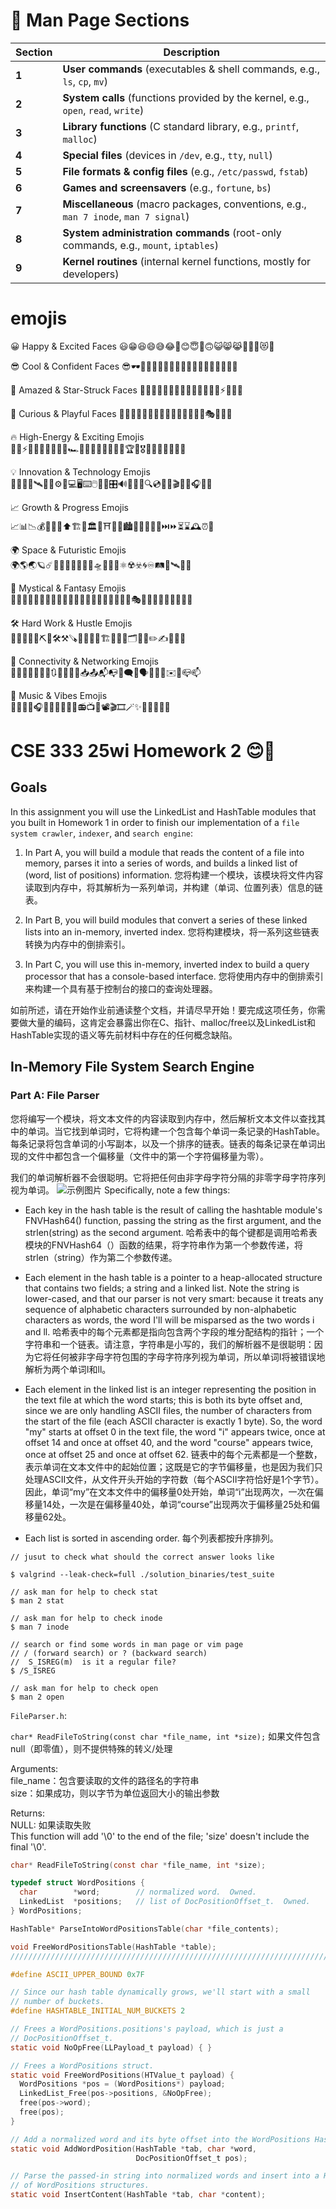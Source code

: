# 📌 Man Page Sections

| Section | Description |
|---------|-------------|
| **1** | **User commands** (executables & shell commands, e.g., `ls`, `cp`, `mv`) |
| **2** | **System calls** (functions provided by the kernel, e.g., `open`, `read`, `write`) |
| **3** | **Library functions** (C standard library, e.g., `printf`, `malloc`) |
| **4** | **Special files** (devices in `/dev`, e.g., `tty`, `null`) |
| **5** | **File formats & config files** (e.g., `/etc/passwd`, `fstab`) |
| **6** | **Games and screensavers** (e.g., `fortune`, `bs`) |
| **7** | **Miscellaneous** (macro packages, conventions, e.g., `man 7 inode`, `man 7 signal`) |
| **8** | **System administration commands** (root-only commands, e.g., `mount`, `iptables`) |
| **9** | **Kernel routines** (internal kernel functions, mostly for developers) |
# emojis
😀 Happy & Excited Faces
😃😁😆😄😅😂🤣😊😇🙂🙃😺😸😹🤗🥳🥰😻💖

😎 Cool & Confident Faces
😎🕶️🤠😏😌🤤😼👑💪🔥🎸🤘😈😇🦸‍♂️🦸‍♀️✨

🤩 Amazed & Star-Struck Faces
🤩😲😯😮😵🤯🤗🤤😍😻💓💞💫💥⚡🎆🎇🌟

🧐 Curious & Playful Faces
🧐🤓🤔🤭🙄😜😝😛🤪😶‍🌫️👀🕵️‍♂️🔎🎭💭💡🔮

🔥 High-Energy & Exciting Emojis  
🚀💥⚡✨🎉🎊💫🌟🚁🚂🏎️💨🔋🚀🚴💨🏃💨🎯🏆🥇🎖️🏅🥳😃😁😆😎🤩

💡 Innovation & Technology Emojis  
🧠💡🔬📡🛰️🤖🔧⚙️💾💻🖥️⌨️🖱️📱📡🎛️🔊📶🔋🔌🔍💿📀🎥🎬📸🎤🎧🎵🎶

📈 Growth & Progress Emojis  
📈📊📉💰💎🔝🔼⬆️🏗️🏢🏛️🏰⛩️🗼🗽🏙️🌆🌇🌄🌅⏫⏭️⏩⏳⌛🕰️⏰🔄

🌍 Space & Futuristic Emojis  
🌍🌎🌏🪐☄️🌠🌌🔭👨‍🚀👩‍🚀🛸👾🦾🦿⚛️☢️☣️🌀♾️🛤️🚦🛰️🛑🚧

🔮 Mystical & Fantasy Emojis  
🧙‍♂️🧙‍♀️🧝‍♂️🧝‍♀️🧛‍♂️🧛‍♀️🧜‍♂️🧜‍♀️🦄🐉🐲🦅🔥🎭🎪💭🤯💥🌀🌈🌊💎🔮

🛠️ Hard Work & Hustle Emojis  
💪🏋️‍♂️🏋️‍♀️⛏️🔨🛠️⚒️🪚🔩🔗🛒🚧🏗️🔎💼📖🗂️📂📝✏️✍️📜📃📄

🔗 Connectivity & Networking Emojis  
📡📡🔗🔄🔀🔁🔂🔃📞📲📶📠📥📤📬📭💬🗨️💭🗣️📢📣💌✉️📧📪📫

🎵 Music & Vibes Emojis  
🎵🎶🎼🎤🎧🎷🎺🎸🥁🎹🎻📻📺🎥📽️🎬🎞️🪄✨🎇🎆🎑🕺💃
# CSE 333 25wi Homework 2 😊🚀
## Goals

In this assignment you will use the LinkedList and HashTable modules that you built in Homework 1 in order to finish our implementation of a `file system crawler`, `indexer`, and `search engine`:

1. In Part A, you will build a module that reads the content of a file into memory, parses it into a series of words, and builds a linked list of (word, list of positions) information. 您将构建一个模块，该模块将文件内容读取到内存中，将其解析为一系列单词，并构建（单词、位置列表）信息的链表。

2. In Part B, you will build modules that convert a series of these linked lists into an in-memory, inverted index. 您将构建模块，将一系列这些链表转换为内存中的倒排索引。

3. In Part C, you will use this in-memory, inverted index to build a query processor that has a console-based interface. 您将使用内存中的倒排索引来构建一个具有基于控制台的接口的查询处理器。

如前所述，请在开始作业前通读整个文档，并请尽早开始！要完成这项任务，你需要做大量的编码，这肯定会暴露出你在C、指针、malloc/free以及LinkedList和HashTable实现的语义等先前材料中存在的任何概念缺陷。

## In-Memory File System Search Engine
### Part A: File Parser
您将编写一个模块，将文本文件的内容读取到内存中，然后解析文本文件以查找其中的单词。当它找到单词时，它将构建一个包含每个单词一条记录的HashTable。每条记录将包含单词的小写副本，以及一个排序的链表。链表的每条记录在单词出现的文件中都包含一个偏移量（文件中的第一个字符偏移量为零）。

我们的单词解析器不会很聪明。它将把任何由非字母字符分隔的非零字母字符序列视为单词。
![示例图片](./1.png)
Specifically, note a few things:

- Each key in the hash table is the result of calling the hashtable module's FNVHash64() function, passing the string as the first argument, and the strlen(string) as the second argument. 哈希表中的每个键都是调用哈希表模块的FNVHash64（）函数的结果，将字符串作为第一个参数传递，将strlen（string）作为第二个参数传递。

- Each element in the hash table is a pointer to a heap-allocated structure that contains two fields; a string and a linked list. Note the string is lower-cased, and that our parser is not very smart: because it treats any sequence of alphabetic characters surrounded by non-alphabetic characters as words, the word I'll will be misparsed as the two words i and ll. 哈希表中的每个元素都是指向包含两个字段的堆分配结构的指针；一个字符串和一个链表。请注意，字符串是小写的，我们的解析器不是很聪明：因为它将任何被非字母字符包围的字母字符序列视为单词，所以单词I将被错误地解析为两个单词I和ll。

- Each element in the linked list is an integer representing the position in the text file at which the word starts; this is both its byte offset and, since we are only handling ASCII files, the number of characters from the start of the file (each ASCII character is exactly 1 byte). So, the word "my" starts at offset 0 in the text file, the word "i" appears twice, once at offset 14 and once at offset 40, and the word "course" appears twice, once at offset 25 and once at offset 62. 链表中的每个元素都是一个整数，表示单词在文本文件中的起始位置；这既是它的字节偏移量，也是因为我们只处理ASCII文件，从文件开头开始的字符数（每个ASCII字符恰好是1个字节）。因此，单词“my”在文本文件中的偏移量0处开始，单词“i”出现两次，一次在偏移量14处，一次是在偏移量40处，单词“course”出现两次于偏移量25处和偏移量62处。

- Each list is sorted in ascending order. 每个列表都按升序排列。

```
// jusut to check what should the correct answer looks like

$ valgrind --leak-check=full ./solution_binaries/test_suite

// ask man for help to check stat
$ man 2 stat

// ask man for help to check inode
$ man 7 inode

// search or find some words in man page or vim page
// / (forward search) or ? (backward search)
//  S_ISREG(m)  is it a regular file?
$ /S_ISREG

// ask man for help to check open
$ man 2 open
```
`FileParser.h`:  

`char* ReadFileToString(const char *file_name, int *size);`
如果文件包含null（即零值），则不提供特殊的转义/处理

Arguments:  
file_name：包含要读取的文件的路径名的字符串  
size：如果成功，则以字节为单位返回大小的输出参数  

Returns:  
NULL: 如果读取失败  
This function will add '\0' to the end of the file; 'size' doesn't include the final '\0'.  

``` c
char* ReadFileToString(const char *file_name, int *size);

typedef struct WordPositions {
  char        *word;        // normalized word.  Owned.
  LinkedList  *positions;   // list of DocPositionOffset_t.  Owned.
} WordPositions;

HashTable* ParseIntoWordPositionsTable(char *file_contents);

void FreeWordPositionsTable(HashTable *table);
///////////////////////////////////////////////////////////////////////////////

#define ASCII_UPPER_BOUND 0x7F

// Since our hash table dynamically grows, we'll start with a small
// number of buckets.
#define HASHTABLE_INITIAL_NUM_BUCKETS 2

// Frees a WordPositions.positions's payload, which is just a
// DocPositionOffset_t.
static void NoOpFree(LLPayload_t payload) { }

// Frees a WordPositions struct.
static void FreeWordPositions(HTValue_t payload) {
  WordPositions *pos = (WordPositions*) payload;
  LinkedList_Free(pos->positions, &NoOpFree);
  free(pos->word);
  free(pos);
}

// Add a normalized word and its byte offset into the WordPositions HashTable.
static void AddWordPosition(HashTable *tab, char *word,
                            DocPositionOffset_t pos);

// Parse the passed-in string into normalized words and insert into a HashTable
// of WordPositions structures.
static void InsertContent(HashTable *tab, char *content);

```


